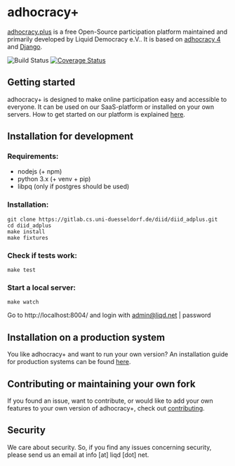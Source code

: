 # adhocracy+

[adhocracy.plus](https://adhocracy.plus/) is a free Open-Source participation platform maintained and primarily developed by Liquid Democracy e.V.. It is based on [adhocracy 4](https://github.com/liqd/adhocracy4) and [Django](https://github.com/django/django).

![Build Status](https://github.com/liqd/diid-adplus/actions/workflows/django.yml/badge.svg)
[![Coverage Status](https://coveralls.io/repos/github/liqd/diid-adplus/badge.svg?branch=main)](https://coveralls.io/github/liqd/diid-adplus?branch=main)

## Getting started

adhocracy+ is designed to make online participation easy and accessible to everyone. It can be used on our SaaS-platform or installed on your own servers. How to get started on our platform is explained [here](https://adhocracy.plus/info/start/).

## Installation for development

### Requirements:

 * nodejs (+ npm)
 * python 3.x (+ venv + pip)
 * libpq (only if postgres should be used)

### Installation:

    git clone https://gitlab.cs.uni-duesseldorf.de/diid/diid_adplus.git
    cd diid_adplus
    make install
    make fixtures

### Check if tests work:

    make test

### Start a local server:

    make watch

Go to http://localhost:8004/ and login with admin@liqd.net | password

## Installation on a production system

You like adhocracy+ and want to run your own version? An installation guide for production systems can be found [here](./docs/installation_prod.md).

## Contributing or maintaining your own fork

If you found an issue, want to contribute, or would like to add your own features to your own version of adhocracy+, check out [contributing](./docs/contributing.md).

## Security
We care about security. So, if you find any issues concerning security, please send us an email at info [at] liqd [dot] net.
